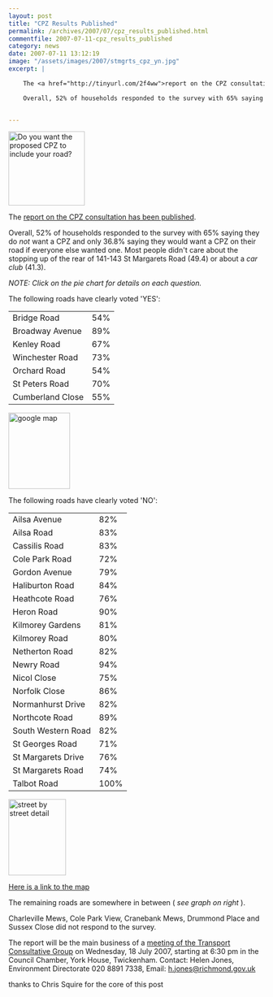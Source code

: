 ```yaml
---
layout: post
title: "CPZ Results Published"
permalink: /archives/2007/07/cpz_results_published.html
commentfile: 2007-07-11-cpz_results_published
category: news
date: 2007-07-11 13:12:19
image: "/assets/images/2007/stmgrts_cpz_yn.jpg"
excerpt: |

    The <a href="http://tinyurl.com/2f4ww">report on the CPZ consultation has been published</a>.

    Overall, 52% of households responded to the survey with 65% saying they do _not_ want a CPZ and only 36.8% saying they would want a CPZ on their road if everyone else wanted one.  Most people didn't care about the stopping up of the rear of 141-143 St Margarets Road (49.4%) or about a _car club_ (41.3%).


---
```


<a href="/assets/images/2007/stmgrts_cpz_bar.jpg"><img alt="Do you want the proposed CPZ to include your road?" src="/assets/images/2007/stmgrts_cpz_yn.jpg" width="150" height="146" class="right" /></a>

The [report on the CPZ consultation has been published](http://tinyurl.com/2f4ww5).

Overall, 52% of households responded to the survey with 65% saying they do *not* want a CPZ and only 36.8% saying they would want a CPZ on their road if everyone else wanted one. Most people didn't care about the stopping up of the rear of 141-143 St Margarets Road (49.4) or about a *car club* (41.3).

*NOTE: Click on the pie chart for details on each question.*

The following roads have clearly voted 'YES':

|                  |     |
|------------------|-----|
| Bridge Road      | 54% |
| Broadway Avenue  | 89% |
| Kenley Road      | 67% |
| Winchester Road  | 73% |
| Orchard Road     | 54% |
| St Peters Road   | 70% |
| Cumberland Close | 55% |

<a href="/assets/images/2007/stmargarets_cpz_results_map.jpg"><img src="/assets/images/2007/stmargarets_cpz_results_map-thumb.jpg" width="121" height="150" alt="google map" class="photo right" /></a>

The following roads have clearly voted 'NO':

|                    |      |
|--------------------|------|
| Ailsa Avenue       | 82%  |
| Ailsa Road         | 83%  |
| Cassilis Road      | 83%  |
| Cole Park Road     | 72%  |
| Gordon Avenue      | 79%  |
| Haliburton Road    | 84%  |
| Heathcote Road     | 76%  |
| Heron Road         | 90%  |
| Kilmorey Gardens   | 81%  |
| Kilmorey Road      | 80%  |
| Netherton Road     | 82%  |
| Newry Road         | 94%  |
| Nicol Close        | 75%  |
| Norfolk Close      | 86%  |
| Normanhurst Drive  | 82%  |
| Northcote Road     | 89%  |
| South Western Road | 82%  |
| St Georges Road    | 71%  |
| St Margarets Drive | 76%  |
| St Margarets Road  | 74%  |
| Talbot Road        | 100% |

<a href="/assets/images/2007/all_streets_cpz_bar.jpg"><img src="/assets/images/2007/all_streets_cpz_bar-thumb.jpg" width="113" height="150" alt="street by street detail" class="photo right"  /></a>

[Here is a link to the map](http://maps.google.co.uk/maps/ms?ie=UTF8&om=1&msa=0&msid=114833210884168727159.00043502f46890d207620&ll=51.455595,-0.324474&spn=0.00956,0.013046&z=16)

The remaining roads are somewhere in between ( *see graph on right* ).

Charleville Mews, Cole Park View, Cranebank Mews, Drummond Place and Sussex Close did not respond to the survey.

The report will be the main business of a [meeting of the Transport Consultative Group](/event/meeting/200705141664) on Wednesday, 18 July 2007, starting at 6:30 pm in the Council Chamber, York House, Twickenham. Contact: Helen Jones, Environment Directorate 020 8891 7338, Email: <h.jones@richmond.gov.uk>

thanks to Chris Squire for the core of this post
